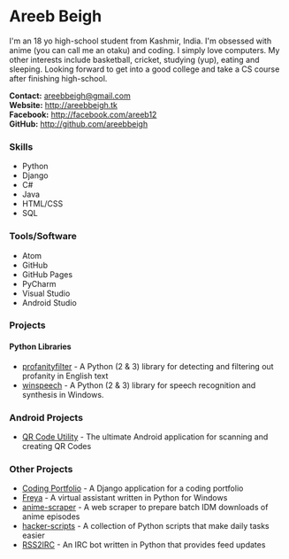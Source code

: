 # Areeb Beigh

I'm an 18 yo high-school student from Kashmir, India. I'm obsessed with anime (you can call me an otaku) and coding. I simply love computers. My other interests include basketball, cricket, studying (yup), eating and sleeping. Looking forward to get into a good college and take a CS course after finishing high-school.

**Contact:** areebbeigh@gmail.com  
**Website:** http://areebbeigh.tk  
**Facebook:** http://facebook.com/areeb12  
**GitHub:** http://github.com/areebbeigh

### Skills

- Python
- Django
- C#
- Java
- HTML/CSS
- SQL

### Tools/Software

- Atom
- GitHub
- GitHub Pages
- PyCharm
- Visual Studio
- Android Studio

### Projects

#### Python Libraries

- [profanityfilter](http://github.com/areebbeigh/[profanityfilter]) - A Python (2 & 3) library for detecting and filtering out profanity in English text
- [winspeech](http://github.com/areebbeigh/winspeech) - A Python (2 & 3) library for speech recognition and synthesis in Windows.

### Android Projects

- [QR Code Utility](http://github.com/areebbeigh/qrcodeutility) - The ultimate Android application for scanning and creating QR Codes

### Other Projects

- [Coding Portfolio](https://github.com/areebbeigh/coding-portfolio) - A Django application for a coding portfolio
- [Freya](https://github.com/areebbeigh/Freya) - A virtual assistant written in Python for Windows
- [anime-scraper](https://github.com/areebbeigh/anime-scraper) - A web scraper to prepare batch IDM downloads of anime episodes
- [hacker-scripts](https://github.com/areebbeigh/hacker-scripts) - A collection of Python scripts that make daily tasks easier
- [RSS2IRC](https://github.com/areebbeigh/RSS2IRC) - An IRC bot written in Python that provides feed updates
